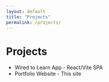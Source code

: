 ```yaml
---
layout: default
title: "Projects"
permalink: /projects/
---
```


# Projects

- Wired to Learn App - React/Vite SPA
- Portfolio Website - This site
